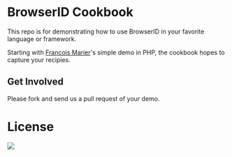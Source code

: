# BrowserID Cookbook #
This repo is for demonstrating how to use BrowserID in your favorite
language or framework.

Starting with [Francois Marier](http://fmarier.org)'s simple demo in PHP, the cookbook hopes to capture your recipies.

## Get Involved ##
Please fork and send us a pull request of your demo.

# License

<a href="http://creativecommons.org/publicdomain/zero/1.0/"><img src="http://i.creativecommons.org/p/zero/1.0/88x31.png"></a>